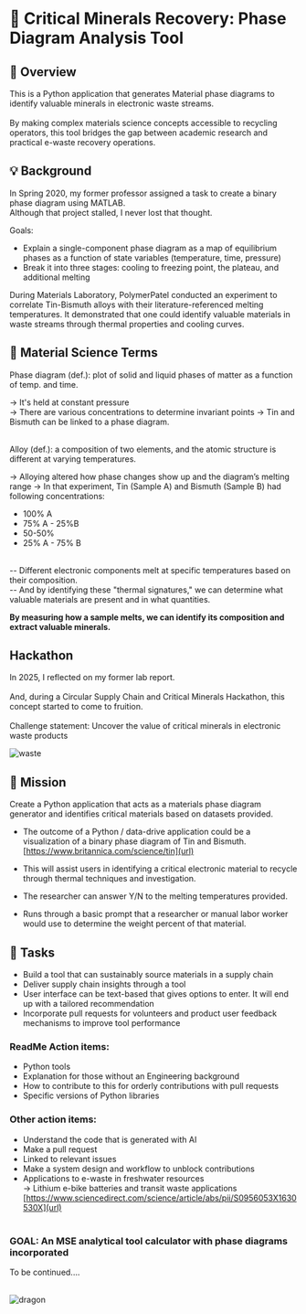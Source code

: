 # 🌊 Critical Minerals Recovery: Phase Diagram Analysis Tool

## 📝 Overview
This is a Python application that generates Material phase diagrams to identify valuable minerals in electronic waste streams. <br><br> By making complex materials science concepts accessible to recycling operators, this tool bridges the gap between academic research and practical e-waste recovery operations.

## 💡 Background

In Spring 2020, my former professor assigned a task to create a binary phase diagram using MATLAB. 
<br> Although that project stalled, I never lost that thought.

Goals:<br>
- Explain a single-component phase diagram as a map of equilibrium phases as a function of state variables (temperature, time, pressure)<br>
- Break it into three stages: cooling to freezing point, the plateau, and additional melting

During Materials Laboratory, PolymerPatel conducted an experiment to correlate Tin-Bismuth alloys with their literature-referenced melting temperatures. It demonstrated that one could identify valuable materials in waste streams through thermal properties and cooling curves.


## 🧪 Material Science Terms

Phase diagram (def.): plot of solid and liquid phases of matter as a function of temp. and time. <br>

 -> It's held at constant pressure <br>
 -> There are various concentrations to determine invariant points
  -> Tin and Bismuth can be linked to a phase diagram.<br><br>
  
Alloy (def.): a composition of two elements, and the atomic structure is different at varying temperatures. <br>

 -> Alloying altered how phase changes show up and the diagram’s melting range
 -> In that experiment, Tin (Sample A) and Bismuth (Sample B) had following concentrations:
 - 100% A<br>
 - 75% A - 25%B<br>
 - 50-50%<br>
 - 25% A - 75% B<br><br>

-- Different electronic components melt at specific temperatures based on their composition. <br>-- And by identifying these "thermal signatures," we can determine what valuable materials are present and in what quantities.

**By measuring how a sample melts, we can identify its composition and extract valuable minerals.**


## Hackathon

In 2025, I reflected on my former lab report. <br><br> And, during a Circular Supply Chain and Critical Minerals Hackathon, this concept started to come to fruition.<br><br>
Challenge statement: Uncover the value of critical minerals in electronic waste products

![waste](https://github.com/user-attachments/assets/37c9a6e0-a0f3-48f5-a480-bb10534d8fc9)

## 🎯 Mission

Create a Python application that acts as a materials phase diagram generator and identifies critical materials based on datasets provided.

- The outcome of a Python / data-drive application could be a visualization of a binary phase diagram of Tin and Bismuth. [https://www.britannica.com/science/tin](url)

 - This will assist users in identifying a critical electronic material to recycle through thermal techniques and investigation. <br>
 - The researcher can answer Y/N to the melting temperatures provided. <br>
 - Runs through a basic prompt that a researcher or manual labor worker would use to determine the weight percent of that material.

## 🚀 Tasks

- Build a tool that can sustainably source materials in a supply chain <br>
- Deliver supply chain insights through a tool <br>
- User interface can be text-based that gives options to enter. It will end up with a tailored recommendation <br>
- Incorporate pull requests for volunteers and product user feedback mechanisms to improve tool performance <br>


### ReadMe Action items:

 - Python tools <br>
 - Explanation for those without an Engineering background <br>
 - How to contribute to this for orderly contributions with pull requests <br>
 - Specific versions of Python libraries <br>

### Other action items:

 - Understand the code that is generated with AI <br>
 - Make a pull request <br>
 - Linked to relevant issues <br>
 - Make a system design and workflow to unblock contributions <br>
 - Applications to e-waste in freshwater resources <br>
  -> Lithium e-bike batteries and transit waste applications [https://www.sciencedirect.com/science/article/abs/pii/S0956053X1630530X](url)<br><br>


### GOAL: An MSE analytical tool calculator with phase diagrams incorporated

To be continued....<br><br>

![dragon](https://github.com/user-attachments/assets/9722ce8e-409f-431f-b857-35b19e609ff4)

